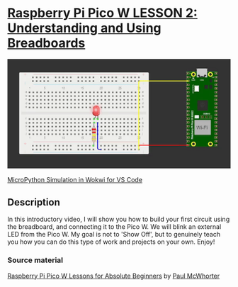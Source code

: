 # [Raspberry Pi Pico W LESSON 2: Understanding and Using Breadboards](https://www.youtube.com/watch?v=eGdrtikKc5U&list=PLGs0VKk2DiYz8js1SJog21cDhkBqyAhC5&index=2)

![PiPico W LED Breadboard](https://github.com/ikostan/pico/blob/master/img/wokwi_pi_pico_w_led_breadboard.gif)

[MicroPython Simulation in Wokwi for VS Code](https://github.com/ikostan/pico/tree/master/WOKWI)

## Description

In this introductory video, I will show you how to build your first circuit using
the breadboard, and connecting it to the Pico W. We will blink an external LED
from the Pico W. My goal is not to 'Show Off', but to genuinely teach you how you
can do this type of work and projects on your own. Enjoy!

### Source material

[Raspberry Pi Pico W Lessons for Absolute Beginners](https://www.youtube.com/playlist?list=PLGs0VKk2DiYz8js1SJog21cDhkBqyAhC5)
by [Paul McWhorter](https://www.youtube.com/c/mcwhorpj/playlists)
